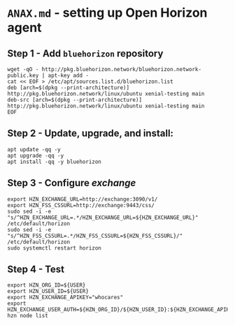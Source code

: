 # `ANAX.md` - setting up Open Horizon agent


## Step 1 - Add `bluehorizon` repository

```
wget -qO - http://pkg.bluehorizon.network/bluehorizon.network-public.key | apt-key add -
cat << EOF > /etc/apt/sources.list.d/bluehorizon.list
deb [arch=$(dpkg --print-architecture)] http://pkg.bluehorizon.network/linux/ubuntu xenial-testing main
deb-src [arch=$(dpkg --print-architecture)] http://pkg.bluehorizon.network/linux/ubuntu xenial-testing main
EOF
```

## Step 2 - Update, upgrade, and install:

```
apt update -qq -y
apt upgrade -qq -y
apt install -qq -y bluehorizon
```

## Step 3 - Configure _exchange_

```
export HZN_EXCHANGE_URL=http://exchange:3090/v1/
export HZN_FSS_CSSURL=http://exchange:9443/css/
sudo sed -i -e "s/^HZN_EXCHANGE_URL=.*/HZN_EXCHANGE_URL=${HZN_EXCHANGE_URL}" /etc/default/horizon
sudo sed -i -e "s/^HZN_FSS_CSSURL=.*/HZN_FSS_CSSURL=${HZN_FSS_CSSURL}/" /etc/default/horizon
sudo systemctl restart horizon
```

## Step 4 - Test

```
export HZN_ORG_ID=${USER}
export HZN_USER_ID=${USER}
export HZN_EXCHANGE_APIKEY="whocares"
export HZN_EXCHANGE_USER_AUTH=${HZN_ORG_ID}/${HZN_USER_ID}:${HZN_EXCHANGE_APIKEY}
hzn node list
```
